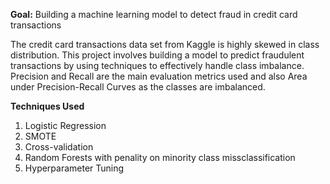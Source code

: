 **Goal:** Building a machine learning model to detect fraud in credit card transactions

The credit card transactions data set from Kaggle is highly skewed in class distribution. This project involves building a model to predict fraudulent transactions by using techniques to effectively handle class imbalance.
Precision and Recall are the main evaluation metrics used and also Area under Precision-Recall Curves as the classes are imbalanced.

**Techniques Used**
1. Logistic Regression
2. SMOTE
3. Cross-validation
4. Random Forests with penality on minority class missclassification
5. Hyperparameter Tuning



